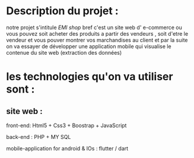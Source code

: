 # Description du projet :

notre projet s'intitule *EMI shop*
bref c'est un site web d' e-commerce ou vous pouvez
soit acheter des produits a partir des vendeurs ,
soit d'etre le vendeur et vous pouver montrer vos
 marchandises au client
et par la suite on va essayer de développer une 
application mobile qui visualise 
le contenue du site web (extraction des données) 

# les technologies qu'on va utiliser sont :

## site web :
front-end: Html5 + Css3 + Boostrap + JavaScript

back-end : PHP + MY SQL

mobile-application for android & IOs : flutter / dart

